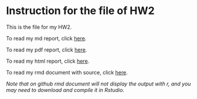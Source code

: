 # Instruction for the file of HW2

This is the file for my HW2.

To read my md report, click [here](https://github.com/STAT545-UBC/zz_zichun_ye-coursework/blob/master/HW2/HW2.md).

To read my pdf report, click [here](https://github.com/STAT545-UBC/zz_zichun_ye-coursework/blob/master/HW2/HW2.pdf).

To read my html report, click [here](https://github.com/STAT545-UBC/zz_zichun_ye-coursework/blob/master/HW2/HW2.html).

To read my rmd document with source, click [here](https://github.com/STAT545-UBC/zz_zichun_ye-coursework/blob/master/HW2/HW2.Rmd).

_Note that on github rmd document will not display the output with r, and you may need to download and compile it in Rstudio._ 